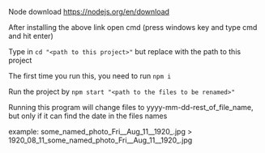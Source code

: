 Node download https://nodejs.org/en/download

After installing the above link open cmd (press windows key and type cmd and hit enter)

Type in `cd "<path to this project>"` but replace <path to this directory> with the path to this project

The first time you run this, you need to run `npm i`

Run the project by `npm start "<path to the files to be renamed>"`

Running this program will change files to yyyy-mm-dd-rest_of_file_name, but only if it can find the date in the files names

example: some_named_photo_Fri\_\_Aug_11\_\_1920\_.jpg > 1920\_08\_11\_some_named_photo_Fri\_\_Aug_11\_\_1920\_.jpg
